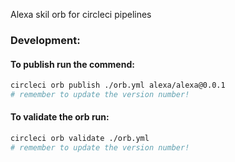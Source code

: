Alexa skil orb for circleci pipelines

















### Development:

#### To publish run the commend:
```sh
circleci orb publish ./orb.yml alexa/alexa@0.0.1
# remember to update the version number!
```

#### To validate the orb run:
```sh
circleci orb validate ./orb.yml
# remember to update the version number!
```